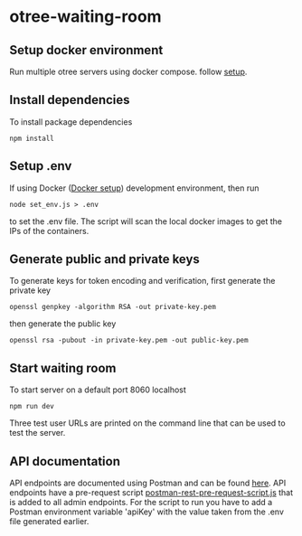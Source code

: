 # otree-waiting-room
## Setup docker environment
Run multiple otree servers using docker compose. follow [setup](https://github.com/obeliss-nlesc/otree-docker).

## Install dependencies
To install package dependencies
```shell
npm install
```

## Setup .env
If using Docker ([Docker setup](https://github.com/obeliss-nlesc/otree-docker)) development environment, then run
```shell
node set_env.js > .env
```
to set the .env file. The script will scan the local docker images to get the IPs of the containers.

## Generate public and private keys
To generate keys for token encoding and verification, first generate the private key
```shell
openssl genpkey -algorithm RSA -out private-key.pem
```
then generate the public key
```shell
openssl rsa -pubout -in private-key.pem -out public-key.pem
```

## Start waiting room
To start server on a default port 8060 localhost
```shell
npm run dev
```
Three test user URLs are printed on the command line that can be used to test the server.


## API documentation
API endpoints are documented using Postman and can be found [here](https://documenter.getpostman.com/view/1612141/2s9YeG7Bqm).
API endpoints have a pre-request script [postman-rest-pre-request-script.js](postman-rest-pre-request-script.js) that is added to all admin endpoints. For the script to run you have to add a Postman environment variable 'apiKey' with the value taken from the .env file generated earlier. 




